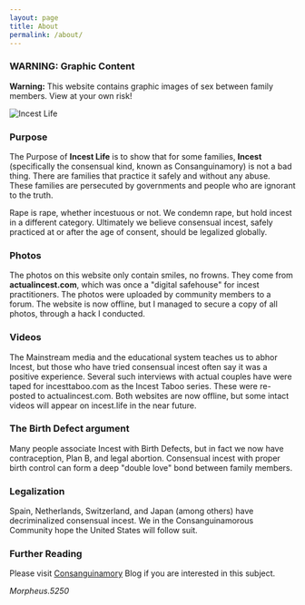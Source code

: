 ```yaml
---
layout: page
title: About
permalink: /about/
---
```


### WARNING: Graphic Content

**Warning:** This website contains graphic images of sex between family members. View at your own risk!

![Incest Life](/media/trio_cropped.jpg)

### Purpose

The Purpose of **Incest Life**  is to show that for some families, __Incest__ (specifically the consensual kind, known as Consanguinamory) is not a bad thing. There are families that practice it safely and without any abuse. These families are persecuted by governments and people who are ignorant to the truth.

Rape is rape, whether incestuous or not. We condemn rape, but hold incest in a different category. Ultimately we believe consensual incest, safely practiced at or after the age of consent, should be legalized globally.

### Photos

The photos on this website only contain smiles, no frowns. They come from **actualincest.com**, which was once a "digital safehouse" for incest practitioners. The photos were uploaded by community members to a forum. The website is now offline, but I managed to secure a copy of all photos, through a hack I conducted.

### Videos

The Mainstream media and the educational system teaches us to abhor Incest, but those who have tried consensual incest often say it was a positive experience. Several such interviews with actual couples have were taped for incesttaboo.com as the Incest Taboo series. These were re-posted to actualincest.com. Both websites are now offline, but some intact videos will appear on incest.life in the near future.

### The Birth Defect argument

Many people associate Incest with Birth Defects, but in fact we now have contraception, Plan B, and legal abortion. Consensual incest with proper birth control can form a deep "double love" bond between family members.

### Legalization

Spain, Netherlands, Switzerland, and Japan (among others) have decriminalized consensual incest. We in the Consanguinamorous Community hope the United States will follow suit.

### Further Reading

Please visit [Consanguinamory](https://consanguinamory.wordpress.com/) Blog if you are interested in this subject.

_Morpheus.5250_

